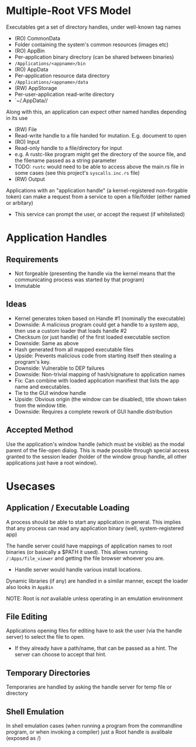 Multiple-Root VFS Model
====

Executables get a set of directory handles, under well-known tag names
- (RO) CommonData
 - Folder containing the system's common resources (images etc)
- (RO) AppBin
 - Per-application binary directory (can be shared between binaries)
 - `/Applications/<appname>/bin`
- (RO) AppData
 - Per-application resource data directory
 - `/Applications/<appname>/data`
- (RW) AppStorage
 - Per-user-application read-write directory
 - `~/.AppData/<appname>/


Along with this, an application can expect other named handles depending in its use
- (RW) File
 - Read-write handle to a file handed for mutation. E.g. document to open
- (RO) Input
 - Read-only handle to a file/directory for input
 - e.g. A rustc-like program might get the directory of the source file, and the filename passed as a string parameter 
 - TODO: `rustc` would need to be able to access above the main.rs file in some cases (see this project's `syscalls.inc.rs` file)
- (RW) Output

Applications with an "application handle" (a kernel-registered non-forgable token) can make a request from a service to open a file/folder (either named or arbitary)
- This service can prompt the user, or accept the request (if whitelisted)


Application Handles
==================

Requirements
------------
- Not forgeable (presenting the handle via the kernel means that the communicating process was started by that program)
- Immutable

Ideas
-----
- Kernel generates token based on Handle #1 (nominally the executable)
 - Downside: A malicious program could get a handle to a system app, then use a custom loader that loads handle #2
- Checksum (or just handle) of the first loaded executable section
 - Downside: Same as above
- Hash generated from all mapped executable files
 - Upside: Prevents malicious code from starting itself then stealing a program's key.
 - Downside: Vulnerable to DEP failures
 - Downside: Non-trivial mapping of hash/signature to application names
  - Fix: Can combine with loaded application manifiest that lists the app name and executables.
- Tie to the GUI window handle
 - Upside: Obvious origin (the window can be disabled), title shown taken from the window title.
 - Downside: Requires a complete rework of GUI handle distribution

Accepted Method
---------------

Use the application's window handle (which must be visible) as the modal parent of the file-open dialog. This is made possible
through special access granted to the session leader (holder of the window group handle, all other applications just have a root window).

Usecases
====

Application / Executable Loading
--------------------------------

A process should be able to start any application in general. This implies that any process can read any application binary (well, system-registered app)

The handle server could have mappings of application names to root binaries (or basically a $PATH it used). This allows running `/:Apps/file_viewer` and getting the file browser whoever you are.
- Handle server would handle various install locations.

Dynamic libraries (if any) are handled in a similar manner, except the loader also looks in `AppBin`

NOTE: Root is _not_ avaliable unless operating in an emulation environment


File Editing
------------
Applications opening files for editing have to ask the user (via the handle server) to select the file to open.
- If they already have a path/name, that can be passed as a hint. The server can choose to accept that hint.


Temporary Directories
---------------------

Temporaries are handled by asking the handle server for temp file or directory


Shell Emulation
---------------

In shell emulation cases (when running a program from the commandline program, or when invoking a compiler) just a Root handle is avalibale (exposed as /)

